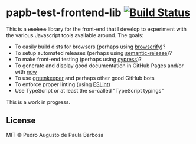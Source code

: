 # papb-test-frontend-lib [![Build Status](https://travis-ci.com/papb/papb-test-frontend-lib.svg?branch=master)](https://travis-ci.com/papb/papb-test-frontend-lib)

This is a <s>useless</s> library for the front-end that I develop to experiment with the various Javascript tools available around. The goals:

* To easily build dists for browsers (perhaps using [browserify](https://github.com/browserify/browserify))?
* To setup automated releases (perhaps using [semantic-release](https://github.com/semantic-release/semantic-release))?
* To make front-end testing (perhaps using [cypress](https://github.com/cypress-io/cypress))?
* To generate and display good documentation in GitHub Pages and/or with [now](https://github.com/zeit/now-cli)
* To use [greenkeeper](https://github.com/greenkeeperio/greenkeeper) and perhaps other good GitHub bots
* To enforce proper linting (using [ESLint](https://github.com/eslint/eslint))
* Use TypeScript or at least the so-called "TypeScript typings"

This is a work in progress.

## License

MIT © Pedro Augusto de Paula Barbosa
